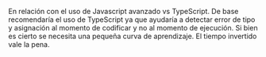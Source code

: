 En relación con el uso de Javascript avanzado vs TypeScript. De base recomendaría el uso de TypeScript ya que ayudaría a detectar error de tipo y asignación al momento de codificar y no al momento de ejecución. Si bien es cierto se necesita una pequeña curva de aprendizaje. El tiempo invertido vale la pena.